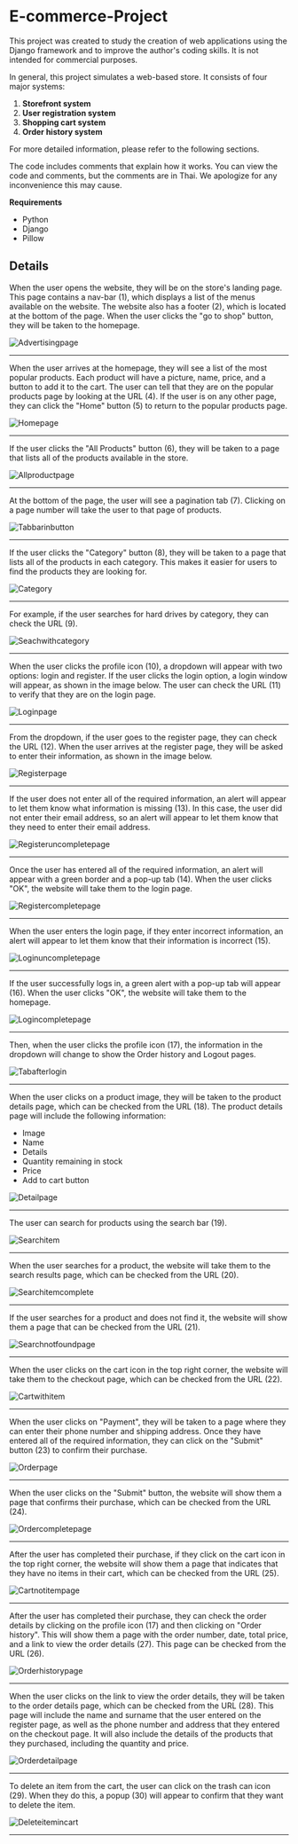 # E-commerce-Project

This project was created to study the creation of web applications using the Django framework and to improve the author's coding skills. It is not intended for commercial purposes.

In general, this project simulates a web-based store. It consists of four major systems:
1. **Storefront system**
2. **User registration system** 
3. **Shopping cart system** 
4. **Order history system**
   
For more detailed information, please refer to the following sections.

The code includes comments that explain how it works. You can view the code and comments, but the comments are in Thai. We apologize for any inconvenience this may cause.

**Requirements**
* Python 
* Django 
* Pillow 

## Details

When the user opens the website, they will be on the store's landing page. This page contains a nav-bar (1), which displays a list of the menus available on the website. The website also has a footer (2), which is located at the bottom of the page. When the user clicks the "go to shop" button, they will be taken to the homepage.

![Advertisingpage](images/Advertising%20page.png)
<hr />

When the user arrives at the homepage, they will see a list of the most popular products. Each product will have a picture, name, price, and a button to add it to the cart. The user can tell that they are on the popular products page by looking at the URL (4). If the user is on any other page, they can click the "Home" button (5) to return to the popular products page.

![Homepage](images/Home%20page.png)
<hr />

If the user clicks the "All Products" button (6), they will be taken to a page that lists all of the products available in the store.

![Allproductpage](images/All%20product%20page.png)
<hr />

At the bottom of the page, the user will see a pagination tab (7). Clicking on a page number will take the user to that page of products.

![Tabbarinbutton](images/Tabbar%20in%20button.png)
<hr />

If the user clicks the "Category" button (8), they will be taken to a page that lists all of the products in each category. This makes it easier for users to find the products they are looking for.

![Category](images/category.png)
<hr />

For example, if the user searches for hard drives by category, they can check the URL (9).

![Seachwithcategory](images/seach%20with%20category.png)
<hr />

When the user clicks the profile icon (10), a dropdown will appear with two options: login and register. If the user clicks the login option, a login window will appear, as shown in the image below. The user can check the URL (11) to verify that they are on the login page. 

![Loginpage](images/login%20page.png)
<hr />

From the dropdown, if the user goes to the register page, they can check the URL (12). When the user arrives at the register page, they will be asked to enter their information, as shown in the image below.

![Registerpage](images/register%20page.png)
<hr />

If the user does not enter all of the required information, an alert will appear to let them know what information is missing (13). In this case, the user did not enter their email address, so an alert will appear to let them know that they need to enter their email address.

![Registeruncompletepage](images/register%20uncomplete%20page.png)
<hr />

Once the user has entered all of the required information, an alert will appear with a green border and a pop-up tab (14). When the user clicks "OK", the website will take them to the login page.

![Registercompletepage](images/register%20complete%20page.png)
<hr />

When the user enters the login page, if they enter incorrect information, an alert will appear to let them know that their information is incorrect (15).

![Loginuncompletepage](images/login%20uncomplete%20page.png)
<hr />

If the user successfully logs in, a green alert with a pop-up tab will appear (16). When the user clicks "OK", the website will take them to the homepage.

![Logincompletepage](images/login%20complete%20page.png)
<hr />

Then, when the user clicks the profile icon (17), the information in the dropdown will change to show the Order history and Logout pages.

![Tabafterlogin](images/Tab%20after%20login.png)
<hr />

When the user clicks on a product image, they will be taken to the product details page, which can be checked from the URL (18). The product details page will include the following information:

* Image
* Name
* Details
* Quantity remaining in stock
* Price
* Add to cart button

![Detailpage](images/detail%20page.png)
<hr />

The user can search for products using the search bar (19).

![Searchitem](images/search%20item.png)
<hr />

When the user searches for a product, the website will take them to the search results page, which can be checked from the URL (20).

![Searchitemcomplete](images/search%20item%20complete.png)
<hr />

If the user searches for a product and does not find it, the website will show them a page that can be checked from the URL (21).

![Searchnotfoundpage](images/search%20not%20found%20page.png)
<hr />

When the user clicks on the cart icon in the top right corner, the website will take them to the checkout page, which can be checked from the URL (22).

![Cartwithitem](images/cart%20with%20item.png)
<hr />

When the user clicks on "Payment", they will be taken to a page where they can enter their phone number and shipping address. Once they have entered all of the required information, they can click on the "Submit" button (23) to confirm their purchase.

![Orderpage](images/order%20page.png)
<hr />

When the user clicks on the "Submit" button, the website will show them a page that confirms their purchase, which can be checked from the URL (24).

![Ordercompletepage](images/order%20complete%20page.png)
<hr />

After the user has completed their purchase, if they click on the cart icon in the top right corner, the website will show them a page that indicates that they have no items in their cart, which can be checked from the URL (25).

![Cartnotitempage](images/cart%20not%20item%20page.png)
<hr />

After the user has completed their purchase, they can check the order details by clicking on the profile icon (17) and then clicking on "Order history". This will show them a page with the order number, date, total price, and a link to view the order details (27). This page can be checked from the URL (26).

![Orderhistorypage](images/order%20history%20page.png)
<hr />

When the user clicks on the link to view the order details, they will be taken to the order details page, which can be checked from the URL (28). This page will include the name and surname that the user entered on the register page, as well as the phone number and address that they entered on the checkout page. It will also include the details of the products that they purchased, including the quantity and price.

![Orderdetailpage](images/order%20detail%20page.png)
<hr />

To delete an item from the cart, the user can click on the trash can icon (29). When they do this, a popup (30) will appear to confirm that they want to delete the item.

![Deleteitemincart](images/delete%20item%20in%20cart.png)
<hr />
